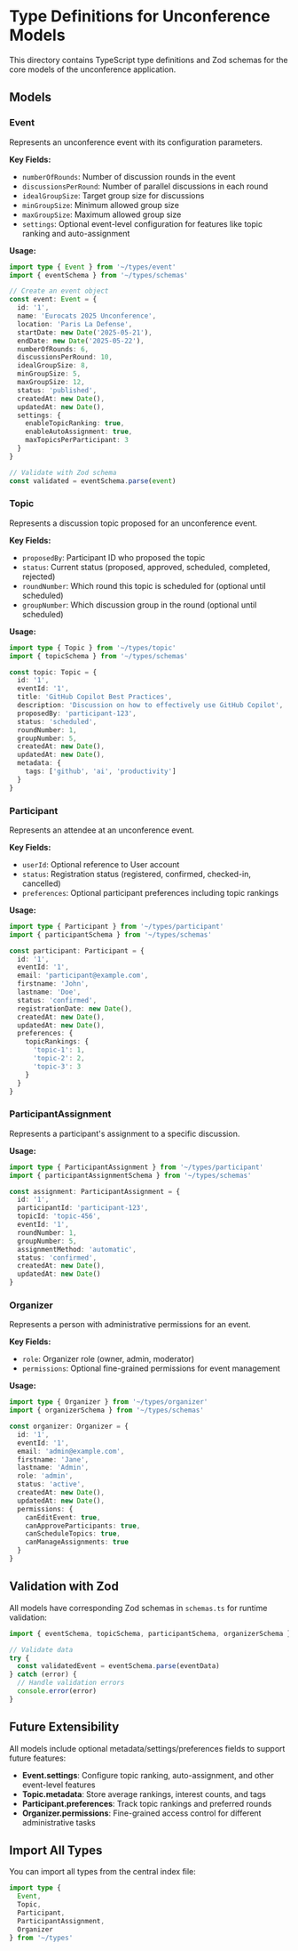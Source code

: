 # Type Definitions for Unconference Models

This directory contains TypeScript type definitions and Zod schemas for the core models of the unconference application.

## Models

### Event
Represents an unconference event with its configuration parameters.

**Key Fields:**
- `numberOfRounds`: Number of discussion rounds in the event
- `discussionsPerRound`: Number of parallel discussions in each round
- `idealGroupSize`: Target group size for discussions
- `minGroupSize`: Minimum allowed group size
- `maxGroupSize`: Maximum allowed group size
- `settings`: Optional event-level configuration for features like topic ranking and auto-assignment

**Usage:**
```typescript
import type { Event } from '~/types/event'
import { eventSchema } from '~/types/schemas'

// Create an event object
const event: Event = {
  id: '1',
  name: 'Eurocats 2025 Unconference',
  location: 'Paris La Defense',
  startDate: new Date('2025-05-21'),
  endDate: new Date('2025-05-22'),
  numberOfRounds: 6,
  discussionsPerRound: 10,
  idealGroupSize: 8,
  minGroupSize: 5,
  maxGroupSize: 12,
  status: 'published',
  createdAt: new Date(),
  updatedAt: new Date(),
  settings: {
    enableTopicRanking: true,
    enableAutoAssignment: true,
    maxTopicsPerParticipant: 3
  }
}

// Validate with Zod schema
const validated = eventSchema.parse(event)
```

### Topic
Represents a discussion topic proposed for an unconference event.

**Key Fields:**
- `proposedBy`: Participant ID who proposed the topic
- `status`: Current status (proposed, approved, scheduled, completed, rejected)
- `roundNumber`: Which round this topic is scheduled for (optional until scheduled)
- `groupNumber`: Which discussion group in the round (optional until scheduled)

**Usage:**
```typescript
import type { Topic } from '~/types/topic'
import { topicSchema } from '~/types/schemas'

const topic: Topic = {
  id: '1',
  eventId: '1',
  title: 'GitHub Copilot Best Practices',
  description: 'Discussion on how to effectively use GitHub Copilot',
  proposedBy: 'participant-123',
  status: 'scheduled',
  roundNumber: 1,
  groupNumber: 5,
  createdAt: new Date(),
  updatedAt: new Date(),
  metadata: {
    tags: ['github', 'ai', 'productivity']
  }
}
```

### Participant
Represents an attendee at an unconference event.

**Key Fields:**
- `userId`: Optional reference to User account
- `status`: Registration status (registered, confirmed, checked-in, cancelled)
- `preferences`: Optional participant preferences including topic rankings

**Usage:**
```typescript
import type { Participant } from '~/types/participant'
import { participantSchema } from '~/types/schemas'

const participant: Participant = {
  id: '1',
  eventId: '1',
  email: 'participant@example.com',
  firstname: 'John',
  lastname: 'Doe',
  status: 'confirmed',
  registrationDate: new Date(),
  createdAt: new Date(),
  updatedAt: new Date(),
  preferences: {
    topicRankings: {
      'topic-1': 1,
      'topic-2': 2,
      'topic-3': 3
    }
  }
}
```

### ParticipantAssignment
Represents a participant's assignment to a specific discussion.

**Usage:**
```typescript
import type { ParticipantAssignment } from '~/types/participant'
import { participantAssignmentSchema } from '~/types/schemas'

const assignment: ParticipantAssignment = {
  id: '1',
  participantId: 'participant-123',
  topicId: 'topic-456',
  eventId: '1',
  roundNumber: 1,
  groupNumber: 5,
  assignmentMethod: 'automatic',
  status: 'confirmed',
  createdAt: new Date(),
  updatedAt: new Date()
}
```

### Organizer
Represents a person with administrative permissions for an event.

**Key Fields:**
- `role`: Organizer role (owner, admin, moderator)
- `permissions`: Optional fine-grained permissions for event management

**Usage:**
```typescript
import type { Organizer } from '~/types/organizer'
import { organizerSchema } from '~/types/schemas'

const organizer: Organizer = {
  id: '1',
  eventId: '1',
  email: 'admin@example.com',
  firstname: 'Jane',
  lastname: 'Admin',
  role: 'admin',
  status: 'active',
  createdAt: new Date(),
  updatedAt: new Date(),
  permissions: {
    canEditEvent: true,
    canApproveParticipants: true,
    canScheduleTopics: true,
    canManageAssignments: true
  }
}
```

## Validation with Zod

All models have corresponding Zod schemas in `schemas.ts` for runtime validation:

```typescript
import { eventSchema, topicSchema, participantSchema, organizerSchema } from '~/types/schemas'

// Validate data
try {
  const validatedEvent = eventSchema.parse(eventData)
} catch (error) {
  // Handle validation errors
  console.error(error)
}
```

## Future Extensibility

All models include optional metadata/settings/preferences fields to support future features:

- **Event.settings**: Configure topic ranking, auto-assignment, and other event-level features
- **Topic.metadata**: Store average rankings, interest counts, and tags
- **Participant.preferences**: Track topic rankings and preferred rounds
- **Organizer.permissions**: Fine-grained access control for different administrative tasks

## Import All Types

You can import all types from the central index file:

```typescript
import type { 
  Event, 
  Topic, 
  Participant, 
  ParticipantAssignment,
  Organizer 
} from '~/types'
```
